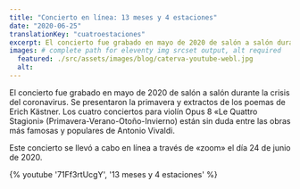 ```yaml
---
title: "Concierto en línea: 13 meses y 4 estaciones"
date: "2020-06-25"
translationKey: "cuatroestaciones"
excerpt: El concierto fue grabado en mayo de 2020 de salón a salón durante la crisis del coronavirus. Se presentaron la primavera y extractos de los poemas de Erich Kästner.
images: # complete path for eleventy img srcset output, alt required
  featured: ./src/assets/images/blog/caterva-youtube-webl.jpg
  alt:
---
```


El concierto fue grabado en mayo de 2020 de salón a salón durante la crisis del coronavirus. Se presentaron la primavera y extractos de los poemas de Erich Kästner. Los cuatro conciertos para violín Opus 8 «Le Quattro Stagioni» (Primavera-Verano-Otoño-Invierno) están sin duda entre las obras más famosas y populares de Antonio Vivaldi.

Este concierto se llevó a cabo en línea a través de «zoom» el día 24 de junio de 2020.

{% youtube '71Ff3rtUcgY', '13 meses y 4 estaciones' %}
